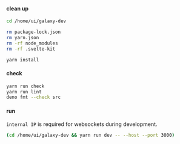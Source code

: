 #### clean up

```bash
cd /home/ui/galaxy-dev

rm package-lock.json
rm yarn.json
rm -rf node_modules
rm -rf .svelte-kit

yarn install
```

#### check

```bash
yarn run check
yarn run lint
deno fmt --check src
```

#### run

`internal IP` is required for websockets during development.

```bash
(cd /home/ui/galaxy-dev && yarn run dev -- --host --port 3000)
```
